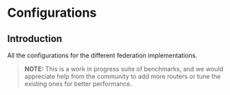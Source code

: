 # Configurations

## Introduction

All the configurations for the different federation implementations.

> **NOTE:** This is a work in progress suite of benchmarks, and we would appreciate help from the community to add more routers or tune the existing ones for better performance.
